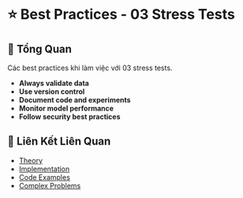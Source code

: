# ⭐ Best Practices - 03 Stress Tests

## 🎯 Tổng Quan

Các best practices khi làm việc với 03 stress tests.

- **Always validate data**
- **Use version control**
- **Document code and experiments**
- **Monitor model performance**
- **Follow security best practices**

## 🔗 Liên Kết Liên Quan

- [Theory](./THEORY_03_stress_tests.md)
- [Implementation](./IMPLEMENTATION_03_stress_tests.md)
- [Code Examples](./CODE_EXAMPLES_03_stress_tests.md)
- [Complex Problems](./COMPLEX_PROBLEMS.md)
